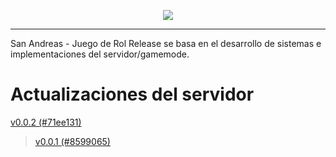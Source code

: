 <p align="center"><img src="https://camo.githubusercontent.com/8df233893bcb166e42b184bd5b8fdf1e3fbc795e37b00c44c79afb9e6f2aadb4/68747470733a2f2f692e6962622e636f2f32467a6a446b6e2f4c6f676f2e706e67"></p>

***
San Andreas - Juego de Rol Release se basa en el desarrollo de sistemas e implementaciones del servidor/gamemode.

# Actualizaciones del servidor
[v0.0.2 (#71ee131)](https://github.com/sajuegoderol/server-release/releases/tag/v0.0.2)
> [v0.0.1 (#8599065)](https://github.com/sajuegoderol/server-release/releases/tag/v0.0.1)
